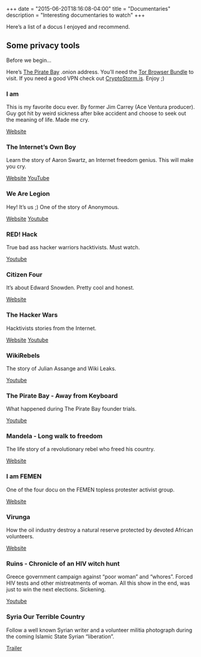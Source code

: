 +++
date = "2015-06-20T18:16:08-04:00"
title = "Documentaries"
description = "Interesting documentaries to watch"
+++

Here’s a list of a docus I enjoyed and recommend.

## Some privacy tools
Before we begin...

Here’s [The Pirate Bay](http://uj3wazyk5u4hnvtk.onion/) .onion address. You’ll need the [Tor Browser Bundle](https://www.torproject.org/projects/torbrowser.html.en) to visit. If you need a good VPN check out [CryptoStorm.is](http://cryptostorm.is/). Enjoy ;)

### I am
This is my favorite docu ever. By former Jim Carrey (Ace Ventura producer). Guy got hit by weird sickness after bike accident and choose to seek out the meaning of life. Made me cry.

[Website](http://www.iamthedoc.com/)

### The Internet’s Own Boy
Learn the story of Aaron Swartz, an Internet freedom genius. This will make you cry.

[Website](http://www.takepart.com/internets-own-boy)
[YouTube](https://www.youtube.com/watch?v=qUmUbn6c_8U)

### We Are Legion
Hey! It’s us ;) One of the story of Anonymous.

[Website](http://wearelegionthedocumentary.com/)
[Youtube](https://www.youtube.com/watch?v=3SsLGPaYjvM)

### RED! Hack
True bad ass hacker warriors hacktivists. Must watch.

[Youtube](https://www.youtube.com/watch?v=nf-24WuN--Y)

### Citizen Four
It’s about Edward Snowden. Pretty cool and honest.

[Website](https://citizenfourfilm.com/)

### The Hacker Wars
Hacktivists stories from the Internet.

[Website](http://thehackerwars.com/)
[Youtube](https://www.youtube.com/watch?v=ku9edEKvGuY)

### WikiRebels
The story of Julian Assange and Wiki Leaks.

[Youtube](https://www.youtube.com/watch?v=z9xrO2Ch4Co)

### The Pirate Bay - Away from Keyboard
What happened during The Pirate Bay founder trials.

[Youtube](https://www.youtube.com/watch?v=eTOKXCEwo_8)

### Mandela - Long walk to freedom

The life story of a revolutionary rebel who freed his country.

[Website](http://mandelafilm.com/)

### I am FEMEN
One of the four docu on the FEMEN topless protester activist group.

[Website](http://caravelproduction.ch/documentaires-3/femen/)

### Virunga

How the oil industry destroy a natural reserve protected by devoted African volunteers.

[Website](http://virungamovie.com/)

### Ruins - Chronicle of an HIV witch hunt
Greece government campaign against “poor woman” and “whores”. Forced HIV tests and other mistreatments of woman. All this show in the end, was just to win the next elections. Sickening.

[Youtube](https://www.youtube.com/watch?v=LlbL4sQ3_Fo)

### Syria Our Terrible Country
Follow a well known Syrian writer and a volunteer militia photograph during the coming Islamic State Syrian “liberation”.

[Trailer](https://www.youtube.com/watch?v=VkKGxGDBXwQ)
